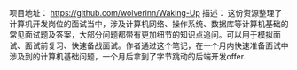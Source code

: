 项目地址：
https://github.com/wolverinn/Waking-Up
描述：
这份资源整理了计算机开发岗位的面试当中，涉及计算机网络、操作系统、数据库等计算机基础的常见面试题及答案，大部分问题都带有更加细节的知识点追问。可以用于模拟面试、面试前复习、快速备战面试。作者通过这个笔记，在一个月内快速准备面试中涉及到的计算机基础问题，一个月后拿到了字节跳动的后端开发offer.